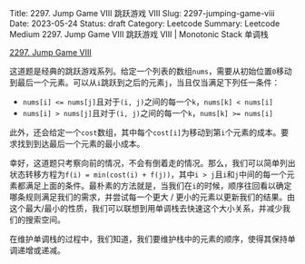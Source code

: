 Title: 2297. Jump Game VIII 跳跃游戏 VIII
Slug: 2297-jumping-game-viii
Date: 2023-05-24
Status: draft
Category: Leetcode
Summary: Leetcode Medium 2297. Jump Game VIII 跳跃游戏 VIII | Monotonic Stack 单调栈

[2297. Jump Game VIII](https://leetcode.com/problems/jump-game-viii/description/)

这道题是经典的跳跃游戏系列。给定一个列表的数组`nums`，需要从初始位置`0`移动到最后一个元素。可以从`i`跳跃到之后的元素`j`，当且仅当满足下列任一条件：

- `nums[i] <= nums[j]`且对于`(i, j)`之间的每一个`k`，`nums[k] < nums[i]`
- `nums[i] > nums[j]`且对于`(i, j)`之间的每一个`k`，`nums[k] >= nums[i]`

此外，还会给定一个`cost`数组，其中每个`cost[i]`为移动到第`i`个元素的成本。要求找到到达最后一个元素的最小成本。

幸好，这道题只考察向前的情况，不会有倒着走的情况。那么，我们可以简单列出状态转移方程为`f(i) = min(cost(i) + f(j))`，其中`i > j`且`i`和`j`中间的每一个元素都满足上面的条件。最朴素的方法就是，当我们在`i`的时候，顺序往回看以确定哪条规则满足我们的需求，并尝试每一个更大 / 更小的元素以更新我们的结果。由这个最大/最小的性质，我们可以联想到用单调栈去快速这个大小关系，并减少我们的搜索空间。

在维护单调栈的过程中，我们知道，我们要维护栈中的元素的顺序，使得其保持单调递增或递减。